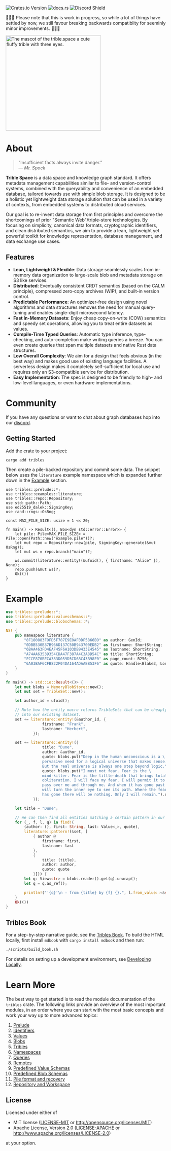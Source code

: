 ![Crates.io Version](https://img.shields.io/crates/v/tribles)
![docs.rs](https://img.shields.io/docsrs/tribles)
![Discord Shield](https://discordapp.com/api/guilds/795317845181464651/widget.png?style=shield)

🚧🚧🚧 Please note that this is work in progress, so while a lot of things have settled by now, we still favour breaking backwards compatiblity for seeminly minor improvements. 🚧🚧🚧


<img src="https://github.com/triblespace/tribles-rust/blob/main/sticker.png?raw=true" width="300"
 alt="The mascot of the trible.space a cute fluffy trible with three eyes."/>


# About

> “Insufficient facts always invite danger.”  
> — *Mr. Spock*

**Trible Space** is a data space and knowledge graph standard. It offers metadata management capabilities similar to file- and version-control systems, combined with the queryability and convenience of an embedded database, tailored towards use with simple blob storage. It is designed to be a holistic yet lightweight data storage solution that can be used in a variety of contexts, from embedded systems to distributed cloud services.

Our goal is to re-invent data storage from first principles and overcome the shortcomings of prior "Semantic Web"/triple-store technologies. By focusing on simplicity, canonical data formats, cryptographic identifiers, and clean distributed semantics, we aim to provide a lean, lightweight yet powerful toolkit for knowledge representation, database management, and data exchange use cases.

## Features

- **Lean, Lightweight & Flexible**: Data storage seamlessly scales from in-memory data organization to large-scale blob and metadata storage on S3 like services.
- **Distributed**: Eventually consistent CRDT semantics (based on the CALM principle), compressed zero-copy archives (WIP), and built-in version control.
- **Predictable Performance**: An optimizer-free design using novel algorithms and data structures removes the need for manual query-tuning and enables single-digit microsecond latency.  
- **Fast In-Memory Datasets**: Enjoy cheap copy-on-write (COW) semantics and speedy set operations, allowing you to treat entire datasets as values.
- **Compile-Time Typed Queries**: Automatic type inference, type-checking, and auto-completion make writing queries a breeze. You can even create queries that span multiple datasets and native Rust data structures.
- **Low Overall Complexity**: We aim for a design that feels obvious (in the best way) and makes good use of existing language facilities. A serverless design makes it completely self-sufficient for local use and requires only an S3-compatible service for distribution.
- **Easy Implementation**: The spec is designed to be friendly to high- and low-level languages, or even hardware implementations.

# Community

If you have any questions or want to chat about graph databases hop into our [discord](https://discord.gg/v7AezPywZS).

## Getting Started

Add the crate to your project:

```bash
cargo add tribles
```

Then create a pile-backed repository and commit some data. The snippet below uses the `literature` example namespace which is expanded further down in the [Example](#example) section.

```rust,ignore
use tribles::prelude::*;
use tribles::examples::literature;
use tribles::repo::Repository;
use std::path::Path;
use ed25519_dalek::SigningKey;
use rand::rngs::OsRng;

const MAX_PILE_SIZE: usize = 1 << 20;

fn main() -> Result<(), Box<dyn std::error::Error>> {
    let pile: Pile<MAX_PILE_SIZE> = Pile::open(Path::new("example.pile"))?;
    let mut repo = Repository::new(pile, SigningKey::generate(&mut OsRng));
    let mut ws = repo.branch("main")?;

    ws.commit(literature::entity!(&ufoid(), { firstname: "Alice" }), None);
    repo.push(&mut ws)?;
    Ok(())
}
```

# Example

```rust
use tribles::prelude::*;
use tribles::prelude::valueschemas::*;
use tribles::prelude::blobschemas::*;

NS! {
    pub namespace literature {
        "8F180883F9FD5F787E9E0AF0DF5866B9" as author: GenId;
        "0DBB530B37B966D137C50B943700EDB2" as firstname: ShortString;
        "6BAA463FD4EAF45F6A103DB9433E4545" as lastname: ShortString;
        "A74AA63539354CDA47F387A4C3A8D54C" as title: ShortString;
        "FCCE870BECA333D059D5CD68C43B98F0" as page_count: R256;
        "6A03BAF6CFB822F04DA164ADAAEB53F6" as quote: Handle<Blake3, LongString>;
    }
}

fn main() -> std::io::Result<()> {
    let mut blobs = MemoryBlobStore::new();
    let mut set = TribleSet::new();

    let author_id = ufoid();

    // Note how the entity macro returns TribleSets that can be cheaply merged
    // into our existing dataset.
    set += literature::entity!(&author_id, {
                firstname: "Frank",
                lastname: "Herbert",
            });

    set += literature::entity!({
                title: "Dune",
                author: &author_id,
                quote: blobs.put("Deep in the human unconscious is a \
                pervasive need for a logical universe that makes sense. \
                But the real universe is always one step beyond logic.").unwrap(),
                quote: blobs.put("I must not fear. Fear is the \
                mind-killer. Fear is the little-death that brings total \
                obliteration. I will face my fear. I will permit it to \
                pass over me and through me. And when it has gone past I \
                will turn the inner eye to see its path. Where the fear \
                has gone there will be nothing. Only I will remain.").unwrap(),
            });

    let title = "Dune";

    // We can then find all entities matching a certain pattern in our dataset.
    for (_, f, l, q) in find!(
        (author: (), first: String, last: Value<_>, quote),
        literature::pattern!(&set, [
            { author @
                firstname: first,
                lastname: last
            },
            {
                title: (title),
                author: author,
                quote: quote
            }])) {
        let q: View<str> = blobs.reader().get(q).unwrap();
        let q = q.as_ref();

        println!("'{q}'\n - from {title} by {f} {}.", l.from_value::<&str>())
    }
    Ok(())
}
```

## Tribles Book

For a step-by-step narrative guide, see the [Tribles Book](book/README.md).
To build the HTML locally, first install `mdbook` with `cargo install mdbook`
and then run:

```bash
./scripts/build_book.sh
```

For details on setting up a development environment, see [Developing Locally](book/src/contributing.md).

# Learn More

The best way to get started is to read the module documentation of the `tribles` crate. The following links provide an overview of the most important modules, in an order where you can start with the most basic concepts and work your way up to more advanced topics:

1. [Prelude](https://docs.rs/tribles/latest/tribles/prelude/index.html)
2. [Identifiers](https://docs.rs/tribles/latest/tribles/id/index.html)
3. [Values](https://docs.rs/tribles/latest/tribles/value/index.html)
4. [Blobs](https://docs.rs/tribles/latest/tribles/blob/index.html)
5. [Tribles](https://docs.rs/tribles/latest/tribles/trible/index.html)
6. [Namespaces](https://docs.rs/tribles/latest/tribles/namespace/index.html)
7. [Queries](https://docs.rs/tribles/latest/tribles/query/index.html)
8. [Remotes](https://docs.rs/tribles/latest/tribles/remote/index.html)
9. [Predefined Value Schemas](https://docs.rs/tribles/latest/tribles/value/schemas/index.html)
10. [Predefined Blob Schemas](https://docs.rs/tribles/latest/tribles/blob/schemas/index.html)
11. [Pile format and recovery](https://docs.rs/tribles/latest/tribles/repo/struct.Pile.html)
12. [Repository and Workspace](https://docs.rs/tribles/latest/tribles/repo/index.html)
## License

Licensed under either of

* MIT license ([LICENSE-MIT](LICENSE-MIT) or <http://opensource.org/licenses/MIT>)
* Apache License, Version 2.0 ([LICENSE-APACHE](LICENSE-APACHE) or <http://www.apache.org/licenses/LICENSE-2.0>)

at your option.

